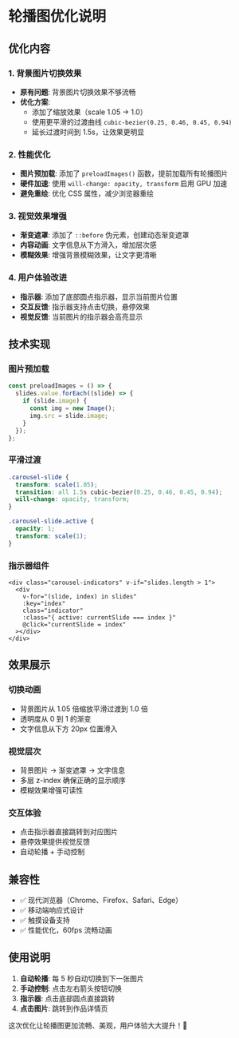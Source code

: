 # 轮播图优化说明

## 优化内容

### 1. 背景图片切换效果

- **原有问题**: 背景图片切换效果不够流畅
- **优化方案**:
  - 添加了缩放效果（scale 1.05 → 1.0）
  - 使用更平滑的过渡曲线 `cubic-bezier(0.25, 0.46, 0.45, 0.94)`
  - 延长过渡时间到 1.5s，让效果更明显

### 2. 性能优化

- **图片预加载**: 添加了 `preloadImages()` 函数，提前加载所有轮播图片
- **硬件加速**: 使用 `will-change: opacity, transform` 启用 GPU 加速
- **避免重绘**: 优化 CSS 属性，减少浏览器重绘

### 3. 视觉效果增强

- **渐变遮罩**: 添加了 `::before` 伪元素，创建动态渐变遮罩
- **内容动画**: 文字信息从下方滑入，增加层次感
- **模糊效果**: 增强背景模糊效果，让文字更清晰

### 4. 用户体验改进

- **指示器**: 添加了底部圆点指示器，显示当前图片位置
- **交互反馈**: 指示器支持点击切换，悬停效果
- **视觉反馈**: 当前图片的指示器会高亮显示

## 技术实现

### 图片预加载

```javascript
const preloadImages = () => {
  slides.value.forEach((slide) => {
    if (slide.image) {
      const img = new Image();
      img.src = slide.image;
    }
  });
};
```

### 平滑过渡

```css
.carousel-slide {
  transform: scale(1.05);
  transition: all 1.5s cubic-bezier(0.25, 0.46, 0.45, 0.94);
  will-change: opacity, transform;
}

.carousel-slide.active {
  opacity: 1;
  transform: scale(1);
}
```

### 指示器组件

```vue
<div class="carousel-indicators" v-if="slides.length > 1">
  <div
    v-for="(slide, index) in slides"
    :key="index"
    class="indicator"
    :class="{ active: currentSlide === index }"
    @click="currentSlide = index"
  ></div>
</div>
```

## 效果展示

### 切换动画

- 背景图片从 1.05 倍缩放平滑过渡到 1.0 倍
- 透明度从 0 到 1 的渐变
- 文字信息从下方 20px 位置滑入

### 视觉层次

- 背景图片 → 渐变遮罩 → 文字信息
- 多层 z-index 确保正确的显示顺序
- 模糊效果增强可读性

### 交互体验

- 点击指示器直接跳转到对应图片
- 悬停效果提供视觉反馈
- 自动轮播 + 手动控制

## 兼容性

- ✅ 现代浏览器（Chrome、Firefox、Safari、Edge）
- ✅ 移动端响应式设计
- ✅ 触摸设备支持
- ✅ 性能优化，60fps 流畅动画

## 使用说明

1. **自动轮播**: 每 5 秒自动切换到下一张图片
2. **手动控制**: 点击左右箭头按钮切换
3. **指示器**: 点击底部圆点直接跳转
4. **点击图片**: 跳转到作品详情页

这次优化让轮播图更加流畅、美观，用户体验大大提升！🎉
